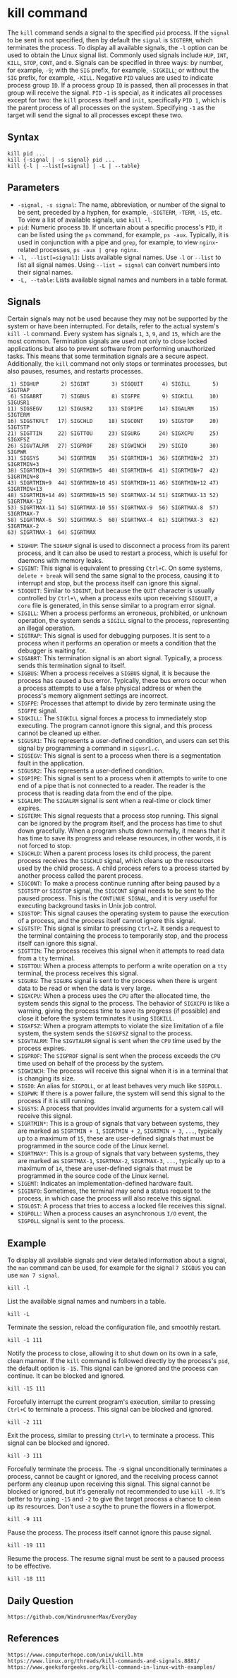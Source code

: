 # kill command
The `kill` command sends a signal to the specified `pid` process. If the `signal` to be sent is not specified, then by default the `signal` is `SIGTERM`, which terminates the process. To display all available signals, the `-l` option can be used to obtain the Linux signal list. Commonly used signals include `HUP`, `INT`, `KILL`, `STOP`, `CONT`, and `0`. Signals can be specified in three ways: by number, for example, `-9`; with the `SIG` prefix, for example, `-SIGKILL`; or without the `SIG` prefix, for example, `-KILL`. Negative `PID` values are used to indicate process group `ID`. If a process group `ID` is passed, then all processes in that group will receive the signal. `PID` `-1` is special, as it indicates all processes except for two: the `kill` process itself and `init`, specifically `PID 1`, which is the parent process of all processes on the system. Specifying `-1` as the target will send the signal to all processes except these two.

## Syntax

```shell
kill pid ...
kill {-signal | -s signal} pid ...
kill {-l | --list[=signal] | -L | --table}
```

## Parameters
* `-signal, -s signal`: The name, abbreviation, or number of the signal to be sent, preceded by a hyphen, for example, `-SIGTERM`, `-TERM`, `-15`, etc. To view a list of available signals, use `kill -l`.
* `pid`: Numeric process `ID`. If uncertain about a specific process's `PID`, it can be listed using the `ps` command, for example, `ps -aux`. Typically, it is used in conjunction with a pipe and `grep`, for example, to view `nginx`-related processes, `ps -aux | grep nginx`.
* `-l, --list[=signal]`: Lists available signal names. Use `-l` or `--list` to list all signal names. Using `--list = signal` can convert numbers into their signal names.
* `-L, --table`: Lists available signal names and numbers in a table format.

## Signals
Certain signals may not be used because they may not be supported by the system or have been interrupted. For details, refer to the actual system's `kill -l` command. Every system has signals `1`, `3`, `9`, and `15`, which are the most common. Termination signals are used not only to close locked applications but also to prevent software from performing unauthorized tasks. This means that some termination signals are a secure aspect. Additionally, the `kill` command not only stops or terminates processes, but also pauses, resumes, and restarts processes.

```
 1) SIGHUP       2) SIGINT       3) SIGQUIT      4) SIGILL       5) SIGTRAP
 6) SIGABRT      7) SIGBUS       8) SIGFPE       9) SIGKILL     10) SIGUSR1
11) SIGSEGV     12) SIGUSR2     13) SIGPIPE     14) SIGALRM     15) SIGTERM
16) SIGSTKFLT   17) SIGCHLD     18) SIGCONT     19) SIGSTOP     20) SIGTSTP
21) SIGTTIN     22) SIGTTOU     23) SIGURG      24) SIGXCPU     25) SIGXFSZ
26) SIGVTALRM   27) SIGPROF     28) SIGWINCH    29) SIGIO       30) SIGPWR
31) SIGSYS      34) SIGRTMIN    35) SIGRTMIN+1  36) SIGRTMIN+2  37) SIGRTMIN+3
38) SIGRTMIN+4  39) SIGRTMIN+5  40) SIGRTMIN+6  41) SIGRTMIN+7  42) SIGRTMIN+8
43) SIGRTMIN+9  44) SIGRTMIN+10 45) SIGRTMIN+11 46) SIGRTMIN+12 47) SIGRTMIN+13
48) SIGRTMIN+14 49) SIGRTMIN+15 50) SIGRTMAX-14 51) SIGRTMAX-13 52) SIGRTMAX-12
53) SIGRTMAX-11 54) SIGRTMAX-10 55) SIGRTMAX-9  56) SIGRTMAX-8  57) SIGRTMAX-7
58) SIGRTMAX-6  59) SIGRTMAX-5  60) SIGRTMAX-4  61) SIGRTMAX-3  62) SIGRTMAX-2
63) SIGRTMAX-1  64) SIGRTMAX
```


* `SIGHUP`: The `SIGHUP` signal is used to disconnect a process from its parent process, and it can also be used to restart a process, which is useful for daemons with memory leaks.
* `SIGINT`: This signal is equivalent to pressing `Ctrl+C`. On some systems, `delete + break` will send the same signal to the process, causing it to interrupt and stop, but the process itself can ignore this signal.
* `SIGQUIT`: Similar to `SIGINT`, but because the `QUIT` character is usually controlled by `Ctrl+\`, when a process exits upon receiving `SIGQUIT`, a `core` file is generated, in this sense similar to a program error signal.
* `SIGILL`: When a process performs an erroneous, prohibited, or unknown operation, the system sends a `SIGILL` signal to the process, representing an illegal operation.
* `SIGTRAP`: This signal is used for debugging purposes. It is sent to a process when it performs an operation or meets a condition that the debugger is waiting for.
* `SIGABRT`: This termination signal is an abort signal. Typically, a process sends this termination signal to itself.
* `SIGBUS`: When a process receives a `SIGBUS` signal, it is because the process has caused a bus error. Typically, these bus errors occur when a process attempts to use a false physical address or when the process's memory alignment settings are incorrect.
* `SIGFPE`: Processes that attempt to divide by zero terminate using the `SIGFPE` signal.
* `SIGKILL`: The `SIGKILL` signal forces a process to immediately stop executing. The program cannot ignore this signal, and this process cannot be cleaned up either.
* `SIGUSR1`: This represents a user-defined condition, and users can set this signal by programming a command in `sigusr1.c`.
* `SIGSEGV`: This signal is sent to a process when there is a segmentation fault in the application.
* `SIGUSR2`: This represents a user-defined condition.
* `SIGPIPE`: This signal is sent to a process when it attempts to write to one end of a pipe that is not connected to a reader. The reader is the process that is reading data from the end of the pipe.
* `SIGALRM`: The `SIGALRM` signal is sent when a real-time or clock timer expires.
* `SIGTERM`: This signal requests that a process stop running. This signal can be ignored by the program itself, and the process has time to shut down gracefully. When a program shuts down normally, it means that it has time to save its progress and release resources, in other words, it is not forced to stop.
* `SIGCHLD`: When a parent process loses its child process, the parent process receives the `SIGCHLD` signal, which cleans up the resources used by the child process. A child process refers to a process started by another process called the parent process.
* `SIGCONT`: To make a process continue running after being paused by a `SIGTSTP` or `SIGSTOP` signal, the `SIGCONT` signal needs to be sent to the paused process. This is the `CONTiNUE SIGNAL`, and it is very useful for executing background tasks in Unix job control.
* `SIGSTOP`: This signal causes the operating system to pause the execution of a process, and the process itself cannot ignore this signal.
* `SIGTSTP`: This signal is similar to pressing `Ctrl+Z`. It sends a request to the terminal containing the process to temporarily stop, and the process itself can ignore this signal.
* `SIGTTIN`: The process receives this signal when it attempts to read data from a `tty` terminal.
* `SIGTTOU`: When a process attempts to perform a write operation on a `tty` terminal, the process receives this signal.
* `SIGURG`: The `SIGURG` signal is sent to the process when there is urgent data to be read or when the data is very large.
* `SIGXCPU`: When a process uses the `CPU` after the allocated time, the system sends this signal to the process. The behavior of `SIGXCPU` is like a warning, giving the process time to save its progress (if possible) and close it before the system terminates it using `SIGKILL`.
* `SIGXFSZ`: When a program attempts to violate the size limitation of a file system, the system sends the `SIGXFSZ` signal to the process.
* `SIGVTALRM`: The `SIGVTALRM` signal is sent when the `CPU` time used by the process expires.
* `SIGPROF`: The `SIGPROF` signal is sent when the process exceeds the `CPU` time used on behalf of the process by the system.
* `SIGWINCH`: The process will receive this signal when it is in a terminal that is changing its size.
* `SIGIO`: An alias for `SIGPOLL`, or at least behaves very much like `SIGPOLL`.
* `SIGPWR`: If there is a power failure, the system will send this signal to the process if it is still running.
* `SIGSYS`: A process that provides invalid arguments for a system call will receive this signal.
* `SIGRTMIN*`: This is a group of signals that vary between systems, they are marked as `SIGRTMIN + 1`, `SIGRTMIN + 2`, `SIGRTMIN + 3`, `...`, typically up to a maximum of `15`, these are user-defined signals that must be programmed in the source code of the Linux kernel.
* `SIGRTMAX*`: This is a group of signals that vary between systems, they are marked as `SIGRTMAX-1`, `SIGRTMAX-2`, `SIGRTMAX-3`, `...`, typically up to a maximum of `14`, these are user-defined signals that must be programmed in the source code of the Linux kernel.
* `SIGEMT`: Indicates an implementation-defined hardware fault.
* `SIGINFO`: Sometimes, the terminal may send a status request to the process, in which case the process will also receive this signal.
* `SIGLOST`: A process that tries to access a locked file receives this signal.
* `SIGPOLL`: When a process causes an asynchronous `I/O` event, the `SIGPOLL` signal is sent to the process.

## Example
To display all available signals and view detailed information about a signal, the `man` command can be used, for example for the signal `7 SIGBUS` you can use `man 7 signal`.

```shell
kill -l
```
List the available signal names and numbers in a table.

```shell
kill -L
```
Terminate the session, reload the configuration file, and smoothly restart.

```shell
kill -1 111
```
Notify the process to close, allowing it to shut down on its own in a safe, clean manner. If the `kill` command is followed directly by the process's `pid`, the default option is `-15`. This signal can be ignored and the process can continue. It can be blocked and ignored.

```shell
kill -15 111
```
Forcefully interrupt the current program's execution, similar to pressing `Ctrl+C` to terminate a process. This signal can be blocked and ignored.

```shell
kill -2 111
```
Exit the process, similar to pressing `Ctrl+\` to terminate a process. This signal can be blocked and ignored.

```shell
kill -3 111
```
Forcefully terminate the process. The `-9` signal unconditionally terminates a process, cannot be caught or ignored, and the receiving process cannot perform any cleanup upon receiving this signal. This signal cannot be blocked or ignored, but it's generally not recommended to use `kill -9`. It's better to try using `-15` and `-2` to give the target process a chance to clean up its resources. Don't use a scythe to prune the flowers in a flowerpot.

```shell
kill -9 111
```
Pause the process. The process itself cannot ignore this pause signal.

```shell
kill -19 111 
```
Resume the process. The resume signal must be sent to a paused process to be effective.

```shell
kill -18 111 
```

## Daily Question

```
https://github.com/WindrunnerMax/EveryDay
```

## References

```
https://www.computerhope.com/unix/ukill.htm
https://www.linux.org/threads/kill-commands-and-signals.8881/
https://www.geeksforgeeks.org/kill-command-in-linux-with-examples/
```